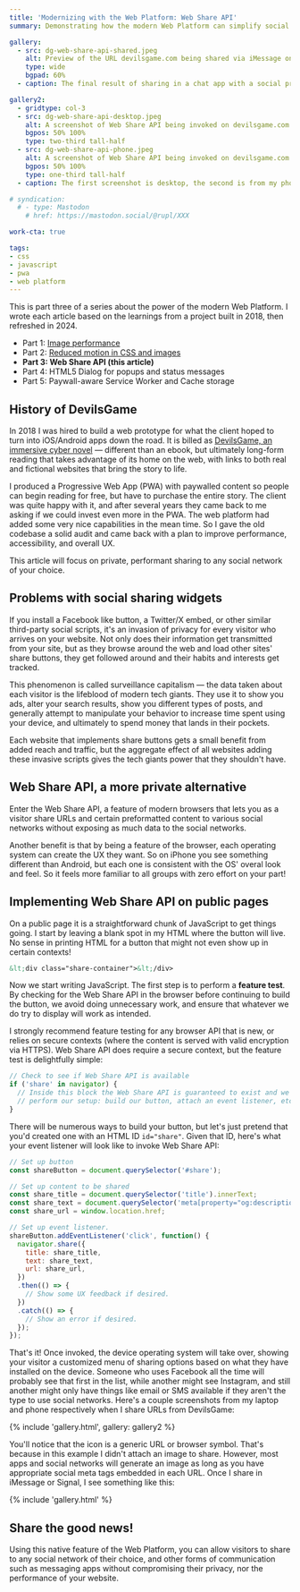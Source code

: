 ```yaml
---
title: 'Modernizing with the Web Platform: Web Share API'
summary: Demonstrating how the modern Web Platform can simplify social sharing on an old codebase.

gallery:
  - src: dg-web-share-api-shared.jpeg
    alt: Preview of the URL devilsgame.com being shared via iMessage on iOS
    type: wide
    bgpad: 60%
  - caption: The final result of sharing in a chat app with a social preview image, the title, and the URL being displayed against a red background color which was specified in the PWA config.

gallery2:
  - gridtype: col-3
  - src: dg-web-share-api-desktop.jpeg
    alt: A screenshot of Web Share API being invoked on devilsgame.com via Safari on a Mac laptop
    bgpos: 50% 100%
    type: two-third tall-half
  - src: dg-web-share-api-phone.jpeg
    alt: A screenshot of Web Share API being invoked on devilsgame.com via Safari on an iPhone
    bgpos: 50% 100%
    type: one-third tall-half
  - caption: The first screenshot is desktop, the second is from my phone. In both cases, there is no option for traditional social networks because I don't have those apps installed on my devices. I do have messaging apps, email, and the general ability to copy to clipboard.

# syndication:
  # - type: Mastodon
    # href: https://mastodon.social/@rupl/XXX

work-cta: true

tags:
- css
- javascript
- pwa
- web platform
---
```


This is part three of a series about the power of the modern Web Platform. I wrote each article based on the learnings from a project built in 2018, then refreshed in 2024.

- Part 1: [Image performance](/blog/modernizing-with-web-platform-image-performance/)
- Part 2: [Reduced motion in CSS and images](/blog/modernizing-with-web-platform-reduced-motion/)
- **Part 3: Web Share API (this article)**
- Part 4: HTML5 Dialog for popups and status messages
- Part 5: Paywall-aware Service Worker and Cache storage


## History of DevilsGame

In 2018 I was hired to build a web prototype for what the client hoped to turn into iOS/Android apps down the road. It is billed as [DevilsGame, an immersive cyber novel](https://devilsgame.com) — different than an ebook, but ultimately long-form reading that takes advantage of its home on the web, with links to both real and fictional websites that bring the story to life.

I produced a Progressive Web App (PWA) with paywalled content so people can begin reading for free, but have to purchase the entire story. The client was quite happy with it, and after several years they came back to me asking if we could invest even more in the PWA. The web platform had added some very nice capabilities in the mean time. So I gave the old codebase a solid audit and came back with a plan to improve performance, accessibility, and overall UX.

This article will focus on private, performant sharing to any social network of your choice.

## Problems with social sharing widgets

If you install a Facebook like button, a Twitter/X embed, or other similar third-party social scripts, it's an invasion of privacy for every visitor who arrives on your website. Not only does their information get transmitted from your site, but as they browse around the web and load other sites' share buttons, they get followed around and their habits and interests get tracked. 

This phenomenon is called surveillance capitalism — the data taken about each visitor is the lifeblood of modern tech giants. They use it to show you ads, alter your search results, show you different types of posts, and generally attempt to manipulate your behavior to increase time spent using your device, and ultimately to spend money that lands in their pockets.

Each website that implements share buttons gets a small benefit from added reach and traffic, but the aggregate effect of all websites adding these invasive scripts gives the tech giants power that they shouldn't have.

## Web Share API, a more private alternative

Enter the Web Share API, a feature of modern browsers that lets you as a visitor share URLs and certain preformatted content to various social networks without exposing as much data to the social networks.

Another benefit is that by being a feature of the browser, each operating system can create the UX they want. So on iPhone you see something different than Android, but each one is consistent with the OS' overal look and feel. So it feels more familiar to all groups with zero effort on your part!

## Implementing Web Share API on public pages

On a public page it is a straightforward chunk of JavaScript to get things going. I start by leaving a blank spot in my HTML where the button will live. No sense in printing HTML for a button that might not even show up in certain contexts!

```html
&lt;div class="share-container">&lt;/div>
```

Now we start writing JavaScript. The first step is to perform a **feature test**. By checking for the Web Share API in the browser before continuing to build the button, we avoid doing unnecessary work, and ensure that whatever we do try to display will work as intended.

I strongly recommend feature testing for any browser API that is new, or relies on secure contexts (where the content is served with valid encryption via HTTPS). Web Share API does require a secure context, but the feature test is delightfully simple:

```js
// Check to see if Web Share API is available
if ('share' in navigator) {
  // Inside this block the Web Share API is guaranteed to exist and we can
  // perform our setup: build our button, attach an event listener, etc.
}
```

There will be numerous ways to build your button, but let's just pretend that you'd created one with an HTML ID `id="share"`. Given that ID, here's what your event listener will look like to invoke Web Share API:

```js
// Set up button
const shareButton = document.querySelector('#share');

// Set up content to be shared
const share_title = document.querySelector('title').innerText;
const share_text = document.querySelector('meta[property="og:description"]').getAttribute('content');
const share_url = window.location.href;

// Set up event listener.
shareButton.addEventListener('click', function() {
  navigator.share({
    title: share_title,
    text: share_text,
    url: share_url,
  })
  .then(() => {
    // Show some UX feedback if desired.
  })
  .catch(() => {
    // Show an error if desired.
  });
});
```

That's it! Once invoked, the device operating system will take over, showing your visitor a customized menu of sharing options based on what they have installed on the device. Someone who uses Facebook all the time will probably see that first in the list, while another might see Instagram, and still another might only have things like email or SMS available if they aren't the type to use social networks. Here's a couple screenshots from my laptop and phone respectively when I share URLs from DevilsGame:

{% include 'gallery.html', gallery: gallery2 %}

You'll notice that the icon is a generic URL or browser symbol. That's because in this example I didn't attach an image to share. However, most apps and social networks will generate an image as long as you have appropriate social meta tags embedded in each URL. Once I share in iMessage or Signal, I see something like this:

{% include 'gallery.html' %}


## Share the good news!

Using this native feature of the Web Platform, you can allow visitors to share to any social network of their choice, and other forms of communication such as messaging apps without compromising their privacy, nor the performance of your website.
